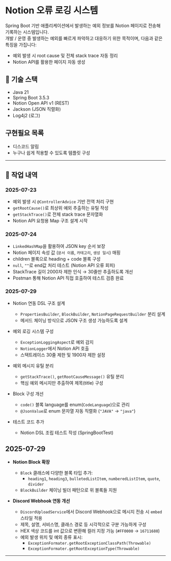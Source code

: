 # Notion 오류 로깅 시스템

Spring Boot 기반 애플리케이션에서 발생하는 예외 정보를 Notion 페이지로 전송해 기록하는 시스템입니다.  
개발 / 운영 중 발생하는 예외를 빠르게 파악하고 대응하기 위한 목적이며, 다음과 같은 특징을 가집니다:

- 예외 발생 시 root cause 및 전체 stack trace 자동 정리
- Notion API를 활용한 페이지 자동 생성

## 📌 기술 스택
- Java 21
- Spring Boot 3.5.3
- Notion Open API v1 (REST)
- Jackson (JSON 직렬화)
- Log4j2 (로그)

## 구현필요 목록
- 디스코드 알림
- 누구나 쉽게 적용할 수 있도록 템플릿 구성

---

## 📆 작업 내역

### 2025-07-23
- 예외 발생 시 `@ControllerAdvice` 기반 전역 처리 구현
- `getRootCause()`로 최상위 예외 추출하는 유틸 작성
- `getStackTrace()`로 전체 stack trace 문자열화
- Notion API 요청용 Map 구조 설계 시작

### 2025-07-24
- `LinkedHashMap`을 활용하여 JSON key 순서 보장
- Notion 페이지 속성 값 (`문서 이름`, `카테고리`, `생성 일시`) 매핑
- children 블록으로 heading + code 블록 구성
- `null`, `""`로 end값 처리 테스트 (Notion API 오류 회피)
- StackTrace 길이 2000자 제한 인식 → 30줄만 추출하도록 개선
- Postman 통해 Notion API 직접 호출하여 테스트 검증 완료

### 2025-07-29
- Notion 연동 DSL 구조 설계
    - `PropertiesBuilder`, `BlockBuilder`, `NotionPageRequestBuilder` 분리 설계
    - 메서드 체이닝 방식으로 JSON 구조 생성 가능하도록 설계

- 예외 로깅 시스템 구성
    - `ExceptionLoggingAspect`로 예외 감지
    - `NotionLogger`에서 Notion API 호출
    - 스택트레이스 30줄 제한 및 1900자 제한 설정

- 예외 메시지 유틸 분리
    - `getStackTrace()`, `getRootCauseMessage()` 유틸 분리
    - 핵심 예외 메시지만 추출하여 제목(title) 구성

- Block 구성 개선
    - `code()` 블록 language를 enum(`CodeLanguage`)으로 관리
    - `@JsonValue`로 enum 문자열 자동 직렬화 (`"JAVA"` → `"java"`)

- 테스트 코드 추가
    - Notion DSL 조립 테스트 작성 (SpringBootTest)

## 2025-07-29

- **Notion Block 확장**
  - `Block` 클래스에 다양한 블록 타입 추가:
    - `heading1`, `heading3`, `bulletedListItem`, `numberedListItem`, `quote`, `divider`
  - `BlockBuilder` 체이닝 빌더 패턴으로 위 블록들 지원

- **Discord Webhook 연동 개선**
  - `DiscordUploadService`에서 Discord Webhook으로 메시지 전송 시 `embed` 스타일 적용
  - 제목, 설명, 서비스명, 클래스 경로 등 시각적으로 구분 가능하게 구성
  - HEX 색상 코드를 int 값으로 변환해 컬러 지정 가능 (`#FF0000` → `16711680`)
  - 예외 발생 위치 및 예외 종류 표시:
    - `ExceptionFormater.getRootExceptionClassPath(Throwable)`
    - `ExceptionFormater.getRootExceptionType(Throwable)`

---


